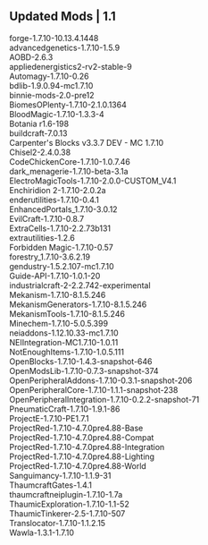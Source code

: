## Updated Mods | 1.1

forge-1.7.10-10.13.4.1448<br>
advancedgenetics-1.7.10-1.5.9<br>
AOBD-2.6.3<br>
appliedenergistics2-rv2-stable-9<br>
Automagy-1.7.10-0.26<br>
bdlib-1.9.0.94-mc1.7.10<br>
binnie-mods-2.0-pre12<br>
BiomesOPlenty-1.7.10-2.1.0.1364<br>
BloodMagic-1.7.10-1.3.3-4<br>
Botania r1.6-198<br>
buildcraft-7.0.13<br>
Carpenter's Blocks v3.3.7 DEV - MC 1.7.10<br>
Chisel2-2.4.0.38<br>
CodeChickenCore-1.7.10-1.0.7.46<br>
dark_menagerie-1.7.10-beta-3.1a<br>
ElectroMagicTools-1.7.10-2.0.0-CUSTOM_V4.1<br>
Enchiridion 2-1.7.10-2.0.2a<br>
enderutilities-1.7.10-0.4.1<br>
EnhancedPortals_1.7.10-3.0.12<br>
EvilCraft-1.7.10-0.8.7<br>
ExtraCells-1.7.10-2.2.73b131<br>
extrautilities-1.2.6<br>
Forbidden Magic-1.7.10-0.57<br>
forestry_1.7.10-3.6.2.19<br>
gendustry-1.5.2.107-mc1.7.10<br>
Guide-API-1.7.10-1.0.1-20<br>
industrialcraft-2-2.2.742-experimental<br>
Mekanism-1.7.10-8.1.5.246<br>
MekanismGenerators-1.7.10-8.1.5.246<br>
MekanismTools-1.7.10-8.1.5.246<br>
Minechem-1.7.10-5.0.5.399<br>
neiaddons-1.12.10.33-mc1.7.10<br>
NEIIntegration-MC1.7.10-1.0.11<br>
NotEnoughItems-1.7.10-1.0.5.111<br>
OpenBlocks-1.7.10-1.4.3-snapshot-646<br>
OpenModsLib-1.7.10-0.7.3-snapshot-374<br>
OpenPeripheralAddons-1.7.10-0.3.1-snapshot-206<br>
OpenPeripheralCore-1.7.10-1.1.1-snapshot-238<br>
OpenPeripheralIntegration-1.7.10-0.2.2-snapshot-71<br>
PneumaticCraft-1.7.10-1.9.1-86<br>
ProjectE-1.7.10-PE1.7.1<br>
ProjectRed-1.7.10-4.7.0pre4.88-Base<br>
ProjectRed-1.7.10-4.7.0pre4.88-Compat<br>
ProjectRed-1.7.10-4.7.0pre4.88-Integration<br>
ProjectRed-1.7.10-4.7.0pre4.88-Lighting<br>
ProjectRed-1.7.10-4.7.0pre4.88-World<br>
Sanguimancy-1.7.10-1.1.9-31<br>
ThaumcraftGates-1.4.1<br>
thaumcraftneiplugin-1.7.10-1.7a<br>
ThaumicExploration-1.7.10-1.1-52<br>
ThaumicTinkerer-2.5-1.7.10-507<br>
Translocator-1.7.10-1.1.2.15<br>
Wawla-1.3.1-1.7.10
